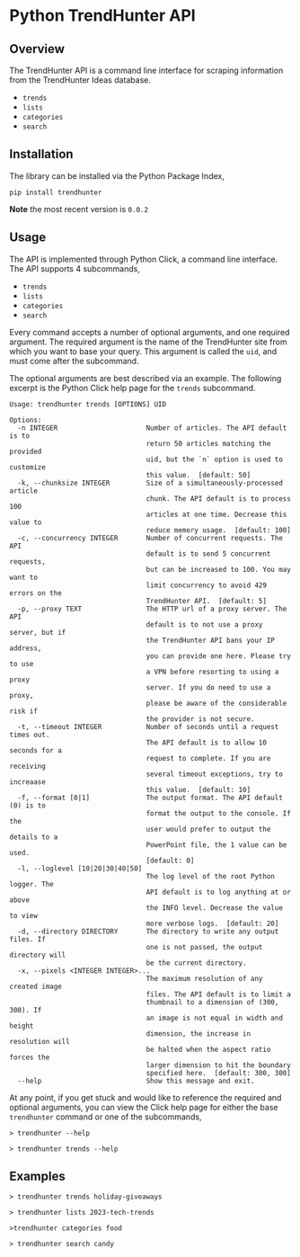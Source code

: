 # Python TrendHunter API

## Overview
The TrendHunter API is a command line interface for scraping information
from the TrendHunter Ideas database.
- `trends`
- `lists`
- `categories`
- `search`

## Installation
The library can be installed via the Python Package Index,
```
pip install trendhunter
```
**Note** the most recent version is `0.0.2`

## Usage
The API is implemented through Python Click, a command line
interface. The API supports 4 subcommands,
- `trends`
- `lists`
- `categories`
- `search`

Every command accepts a number of optional arguments, and one
required argument. The required argument is the name of the TrendHunter 
site from which you want to base your query. This argument is called the
`uid`, and must come after the subcommand.

The optional arguments are best described via an example. The following
excerpt is the Python Click help page for the `trends` subcommand.
```
Usage: trendhunter trends [OPTIONS] UID

Options:
  -n INTEGER                      Number of articles. The API default is to
                                  return 50 articles matching the provided
                                  uid, but the `n` option is used to customize
                                  this value.  [default: 50]
  -k, --chunksize INTEGER         Size of a simultaneously-processed article
                                  chunk. The API default is to process 100
                                  articles at one time. Decrease this value to
                                  reduce memory usage.  [default: 100]
  -c, --concurrency INTEGER       Number of concurrent requests. The API
                                  default is to send 5 concurrent requests,
                                  but can be increased to 100. You may want to
                                  limit concurrency to avoid 429 errors on the
                                  TrendHunter API.  [default: 5]
  -p, --proxy TEXT                The HTTP url of a proxy server. The API
                                  default is to not use a proxy server, but if
                                  the TrendHunter API bans your IP address,
                                  you can provide one here. Please try to use
                                  a VPN before resorting to using a proxy
                                  server. If you do need to use a proxy,
                                  please be aware of the considerable risk if
                                  the provider is not secure.
  -t, --timeout INTEGER           Number of seconds until a request times out.
                                  The API default is to allow 10 seconds for a
                                  request to complete. If you are receiving
                                  several timeout exceptions, try to increaase
                                  this value.  [default: 10]
  -f, --format [0|1]              The output format. The API default (0) is to
                                  format the output to the console. If the
                                  user would prefer to output the details to a
                                  PowerPoint file, the 1 value can be used.
                                  [default: 0]
  -l, --loglevel [10|20|30|40|50]
                                  The log level of the root Python logger. The
                                  API default is to log anything at or above
                                  the INFO level. Decrease the value to view
                                  more verbose logs.  [default: 20]
  -d, --directory DIRECTORY       The directory to write any output files. If
                                  one is not passed, the output directory will
                                  be the current directory.
  -x, --pixels <INTEGER INTEGER>...
                                  The maximum resolution of any created image
                                  files. The API default is to limit a
                                  thumbnail to a dimension of (300, 300). If
                                  an image is not equal in width and height
                                  dimension, the increase in resolution will
                                  be halted when the aspect ratio forces the
                                  larger dimension to hit the boundary
                                  specified here.  [default: 300, 300]
  --help                          Show this message and exit.
```

At any point, if you get stuck and would like to reference the
required and optional arguments, you can view the Click help page
for either the base `trendhunter` command or one of the subcommands,
```
> trendhunter --help
```
```
> trendhunter trends --help
```

## Examples
```
> trendhunter trends holiday-giveaways
```
```
> trendhunter lists 2023-tech-trends
```
```
>trendhunter categories food
```
```
> trendhunter search candy
```
